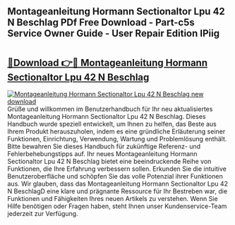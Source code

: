 ## Montageanleitung Hormann Sectionaltor Lpu 42 N Beschlag PDf Free Download - Part-c5s Service Owner Guide - User Repair Edition IPiig

# <h2><a href="http://df8nha.blite.top/?on=Montageanleitung+Hormann+Sectionaltor+Lpu+42+N+Beschlag">🔗Download 👉🔴 Montageanleitung Hormann Sectionaltor Lpu 42 N Beschlag</a></h2>

[![Montageanleitung Hormann Sectionaltor Lpu 42 N Beschlag new download](https://i.imgur.com/lujVjoI.png)](http://df8nha.blite.top/?on=Montageanleitung+Hormann+Sectionaltor+Lpu+42+N+Beschlag)
Grüße und willkommen im Benutzerhandbuch für Ihr neu aktualisiertes Montageanleitung Hormann Sectionaltor Lpu 42 N Beschlag. Dieses Handbuch wurde speziell entwickelt, um Ihnen zu helfen, das Beste aus Ihrem Produkt herauszuholen, indem es eine gründliche Erläuterung seiner Funktionen, Einrichtung, Verwendung, Wartung und Problemlösung enthält. Bitte bewahren Sie dieses Handbuch für zukünftige Referenz- und Fehlerbehebungstipps auf. Ihr neues Montageanleitung Hormann Sectionaltor Lpu 42 N Beschlag bietet eine beeindruckende Reihe von Funktionen, die Ihre Erfahrung verbessern sollen. Erkunden Sie die intuitive Benutzeroberfläche und schöpfen Sie das volle Potenzial ihrer Funktionen aus. Wir glauben, dass das Montageanleitung Hormann Sectionaltor Lpu 42 N BeschlagD eine klare und prägnante Ressource für Ihr Bestreben war, die Funktionen und Fähigkeiten Ihres neuen Artikels zu verstehen. Wenn Sie Hilfe benötigen oder Fragen haben, steht Ihnen unser Kundenservice-Team jederzeit zur Verfügung.
